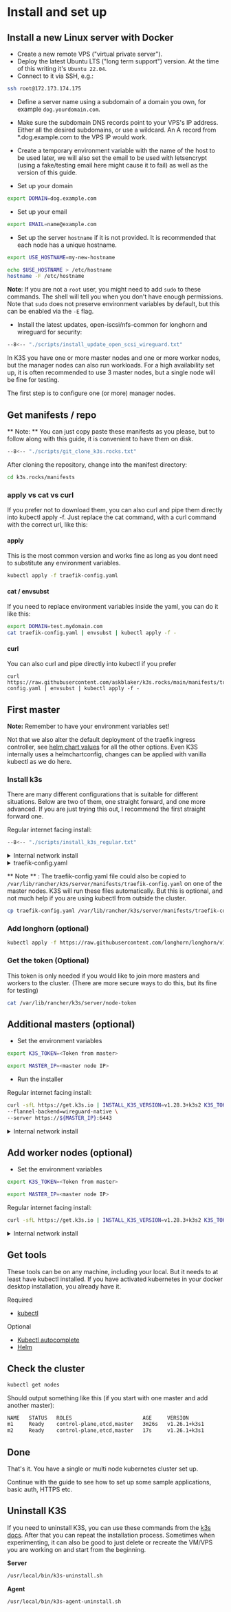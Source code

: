 # Install and set up

## Install a new Linux server with Docker

- Create a new remote VPS ("virtual private server").
- Deploy the latest Ubuntu LTS ("long term support") version. At the time of this writing it's `Ubuntu 22.04`.
- Connect to it via SSH, e.g.:

```bash
ssh root@172.173.174.175
```

- Define a server name using a subdomain of a domain you own, for example `dog.yourdomain.com`.
- Make sure the subdomain DNS records point to your VPS's IP address. Either all the desired subdomains, or use a wildcard. An A record from \*.dog.example.com to the VPS IP would work.
- Create a temporary environment variable with the name of the host to be used later, we will also set the email to be used with letsencrypt (using a fake/testing email here might cause it to fail) as well as the version of this guide.

- Set up your domain

```bash
export DOMAIN=dog.example.com
```

- Set up your email

```bash
export EMAIL=name@example.com
```

- Set up the server `hostname` if it is not provided. It is recommended that each node has a unique hostname.

```bash
export USE_HOSTNAME=my-new-hostname
```

```bash
echo $USE_HOSTNAME > /etc/hostname
hostname -F /etc/hostname
```

**Note**: If you are not a `root` user, you might need to add `sudo` to these commands. The shell will tell you when you don't have enough permissions. Note that `sudo` does not preserve environment variables by default, but this can be enabled via the `-E` flag.

- Install the latest updates, open-iscsi/nfs-common for longhorn and wireguard for security:

```bash
--8<-- "./scripts/install_update_open_scsi_wireguard.txt"
```

In K3S you have one or more master nodes and one or more worker nodes, but the manager nodes can also run workloads. For a high availability set up, it is often recommended to use 3 master nodes, but a single node will be fine for testing.

The first step is to configure one (or more) manager nodes.

## Get manifests / repo

** Note: ** You can just copy paste these manifests as you please, but to follow along with this guide, it is convenient to have them on disk.

```bash
--8<-- "./scripts/git_clone_k3s.rocks.txt"
```

After cloning the repository, change into the manifest directory:

```bash
cd k3s.rocks/manifests
```

### apply vs cat vs curl

If you prefer not to download them, you can also curl and pipe them directly into kubectl apply -f. Just replace the cat command, with a curl command with the correct url, like this:

#### apply

This is the most common version and works fine as long as you dont need to substitute any environment variables.

```bash
kubectl apply -f traefik-config.yaml
```

#### cat / envsubst

If you need to replace environment variables inside the yaml, you can do it like this:

```bash
export DOMAIN=test.mydomain.com
cat traefik-config.yaml | envsubst | kubectl apply -f -
```

#### curl

You can also curl and pipe directly into kubectl if you prefer

```
curl https://raw.githubusercontent.com/askblaker/k3s.rocks/main/manifests/traefik-config.yaml | envsubst | kubectl apply -f -
```

## First master

**Note:** Remember to have your environment variables set!

Not that we also alter the default deployment of the traefik ingress controller, see [helm chart values](https://github.com/traefik/traefik-helm-chart/blob/v9.18.3/traefik/values.yaml) for all the other options. Even K3S internally uses a helmchartconfig, changes can be applied with vanilla kubectl as we do here.

### Install k3s

There are many different configurations that is suitable for different situations. Below are two of them, one straight forward, and one more advanced. If you are just trying this out, I recommend the first straight forward one.

Regular internet facing install:

```bash
--8<-- "./scripts/install_k3s_regular.txt"
```

<details>
<summary>Internal network install</summary>
(Replace all values with the ones that apply for you)

```bash
export INTERNAL_INTERFACE=eth0
```

```bash
export NODE_EXTERNAL_IP=55.55.55.55
```

```bash
export NODE_INTERNAL_IP=192.168.0.1
```

```bash
curl -sfL https://get.k3s.io | INSTALL_K3S_VERSION=v1.28.3+k3s2 sh -s server \
--cluster-init \
--flannel-backend=wireguard-native \
--node-external-ip=${NODE_EXTERNAL_IP}  \
--node-ip=${NODE_INTERNAL_IP} \
--advertise-address=${NODE_INTERNAL_IP} \
--flannel-iface=${INTERNAL_INTERFACE} && \
export KUBECONFIG=/etc/rancher/k3s/k3s.yaml && \
cat traefik-config.yaml | envsubst | kubectl apply -f -
```

</details>

<details>
<summary>traefik-config.yaml</summary>
```
--8<-- "./manifests/traefik-config.yaml"
```
</details>

** Note ** :
The traefik-config.yaml file could also be copied to `/var/lib/rancher/k3s/server/manifests/traefik-config.yaml` on one of the master nodes. K3S will run these files automatically. But this is optional, and not much help if you are using kubectl from outside the cluster.

```bash
cp traefik-config.yaml /var/lib/rancher/k3s/server/manifests/traefik-config.yaml
```

### Add longhorn (optional)

```bash
kubectl apply -f https://raw.githubusercontent.com/longhorn/longhorn/v1.4.0/deploy/longhorn.yaml
```

### Get the token (Optional)

This token is only needed if you would like to join more masters and workers to the cluster. (There are more secure ways to do this, but its fine for testing)

```bash
cat /var/lib/rancher/k3s/server/node-token
```

## Additional masters (optional)

- Set the environment variables

```bash
export K3S_TOKEN=<Token from master>
```

```bash
export MASTER_IP=<master node IP>
```

- Run the installer

Regular internet facing install:

```bash
curl -sfL https://get.k3s.io | INSTALL_K3S_VERSION=v1.28.3+k3s2 K3S_TOKEN="${K3S_TOKEN}" sh -s server \
--flannel-backend=wireguard-native \
--server https://${MASTER_IP}:6443
```

<details>
<summary>Internal network install</summary>
(Replace all values with the ones that apply for you)

```bash
export INTERNAL_INTERFACE=eth0
```

```bash
export NODE_EXTERNAL_IP=55.55.55.55
```

```bash
export NODE_INTERNAL_IP=192.168.0.1
```

```bash
curl -sfL https://get.k3s.io | INSTALL_K3S_VERSION=v1.28.3+k3s2 K3S_TOKEN="${K3S_TOKEN}" sh -s server \
--flannel-backend=wireguard-native \
--server https://${MASTER_IP}:6443 \
--node-external-ip=${NODE_EXTERNAL_IP}  \
--node-ip=${NODE_INTERNAL_IP} \
--advertise-address=${NODE_INTERNAL_IP} \
--flannel-iface=${INTERNAL_INTERFACE}
```

</details>

## Add worker nodes (optional)

- Set the environment variables

```bash
export K3S_TOKEN=<Token from master>
```

```bash
export MASTER_IP=<master node IP>
```

Regular internet facing install:

```bash
curl -sfL https://get.k3s.io | INSTALL_K3S_VERSION=v1.28.3+k3s2 K3S_TOKEN="${K3S_TOKEN}" K3S_URL=https://${MASTER_IP}:6443 sh -
```

<details>
<summary>Internal network install</summary>

```bash
export NODE_INTERNAL_IP=192.168.0.1
```

```bash
export INTERNAL_INTERFACE=eth0
```

```bash
curl -sfL https://get.k3s.io | INSTALL_K3S_VERSION=v1.26.1+k3s1 K3S_TOKEN="${K3S_TOKEN}" \
K3S_URL=https://${MASTER_IP}:6443 INSTALL_K3S_EXEC="--node-ip ${NODE_INTERNAL_IP} --flannel-iface ${INTERNAL_INTERFACE}" \
sh -
```

</details>

## Get tools

These tools can be on any machine, including your local. But it needs to at least have kubectl installed. If you have activated kubernetes in your docker desktop installation, you already have it.

Required

- [kubectl](https://kubernetes.io/docs/tasks/tools/install-kubectl-linux/)

Optional

- [Kubectl autocomplete](https://kubernetes.io/docs/reference/kubectl/cheatsheet/#kubectl-autocomplete)
- [Helm](https://helm.sh/docs/)

## Check the cluster

```bash
kubectl get nodes
```

Should output something like this (if you start with one master and add another master):

```bash
NAME   STATUS   ROLES                       AGE     VERSION
m1     Ready    control-plane,etcd,master   3m26s   v1.26.1+k3s1
m2     Ready    control-plane,etcd,master   17s     v1.26.1+k3s1
```

## Done

That's it. You have a single or multi node kubernetes cluster set up.

Continue with the guide to see how to set up some sample applications, basic auth, HTTPS etc.

## Uninstall K3S

If you need to uninstall K3S, you can use these commands from the [k3s docs](https://rancher.com/docs/k3s/latest/en/installation/uninstall/). After that you can repeat the installation process. Sometimes when experimenting, it can also be good to just delete or recreate the VM/VPS you are working on and start from the beginning.

**Server**

```bash
/usr/local/bin/k3s-uninstall.sh
```

**Agent**

```bash
/usr/local/bin/k3s-agent-uninstall.sh
```
